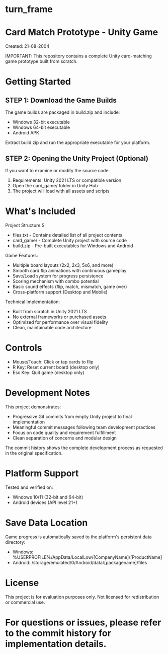 # turn_frame
Card Match Prototype - Unity Game
==================================

Created: 21-08-2004

IMPORTANT: This repository contains a complete Unity card-matching game prototype built from scratch.

Getting Started
===============

STEP 1: Download the Game Builds
---------------------------------
The game builds are packaged in build.zip and include:
- Windows 32-bit executable
- Windows 64-bit executable  
- Android APK

Extract build.zip and run the appropriate executable for your platform.

STEP 2: Opening the Unity Project (Optional)
---------------------------------------------
If you want to examine or modify the source code:

1. Requirements: Unity 2021 LTS or compatible version
2. Open the card_game/ folder in Unity Hub
3. The project will load with all assets and scripts

What's Included
===============

Project Structure:S
- files.txt - Contains detailed list of all project contents
- card_game/ - Complete Unity project with source code
- build.zip - Pre-built executables for Windows and Android

Game Features:
- Multiple board layouts (2x2, 2x3, 5x6, and more)
- Smooth card flip animations with continuous gameplay
- Save/Load system for progress persistence
- Scoring mechanism with combo potential
- Basic sound effects (flip, match, mismatch, game over)
- Cross-platform support (Desktop and Mobile)

Technical Implementation:
- Built from scratch in Unity 2021 LTS
- No external frameworks or purchased assets
- Optimized for performance over visual fidelity
- Clean, maintainable code architecture

Controls
========
- Mouse/Touch: Click or tap cards to flip
- R Key: Reset current board (desktop only)
- Esc Key: Quit game (desktop only)

Development Notes
=================
This project demonstrates:
- Progressive Git commits from empty Unity project to final implementation
- Meaningful commit messages following team development practices
- Focus on code quality and requirement fulfillment
- Clean separation of concerns and modular design

The commit history shows the complete development process as requested in the original specification.

Platform Support
================
Tested and verified on:
- Windows 10/11 (32-bit and 64-bit)
- Android devices (API level 21+)

Save Data Location
==================
Game progress is automatically saved to the platform's persistent data directory:
- Windows: %USERPROFILE%/AppData/LocalLow/[CompanyName]/[ProductName]
- Android: /storage/emulated/0/Android/data/[packagename]/files

License
=======
This project is for evaluation purposes only.
Not licensed for redistribution or commercial use.

For questions or issues, please refer to the commit history for implementation details.
=======

